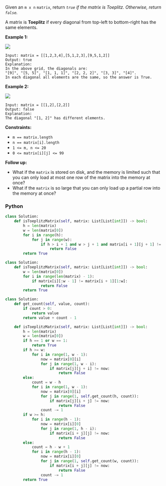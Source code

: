 Given an  `m x n`  `matrix`, return _`true` if the matrix is Toeplitz. Otherwise, return  `false`._

A matrix is  **Toeplitz**  if every diagonal from top-left to bottom-right has the same elements.

**Example 1:**

![](https://assets.leetcode.com/uploads/2020/11/04/ex1.jpg)
```
Input: matrix = [[1,2,3,4],[5,1,2,3],[9,5,1,2]]
Output: true
Explanation:
In the above grid, the diagonals are:
"[9]", "[5, 5]", "[1, 1, 1]", "[2, 2, 2]", "[3, 3]", "[4]".
In each diagonal all elements are the same, so the answer is True.
```

**Example 2:**

![](https://assets.leetcode.com/uploads/2020/11/04/ex2.jpg)
```
Input: matrix = [[1,2],[2,2]]
Output: false
Explanation:
The diagonal "[1, 2]" has different elements.
```

**Constraints:**

-   `m == matrix.length`
-   `n == matrix[i].length`
-   `1 <= m, n <= 20`
-   `0 <= matrix[i][j] <= 99`

**Follow up:**

-   What if the  `matrix`  is stored on disk, and the memory is limited such that you can only load at most one row of the matrix into the memory at once?
-   What if the  `matrix`  is so large that you can only load up a partial row into the memory at once?


### Python
```python
class Solution:
    def isToeplitzMatrix(self, matrix: List[List[int]]) -> bool:
        h = len(matrix)
        w = len(matrix[0])
        for i in range(h):
            for j in range(w):
                if h > i + 1 and w > j + 1 and matrix[i + 1][j + 1] != matrix[i][j]:
                    return False
        return True
```

```python
class Solution:
    def isToeplitzMatrix(self, matrix: List[List[int]]) -> bool:
        w = len(matrix[0])
        for i in range(len(matrix) - 1):
            if matrix[i][:w - 1] != matrix[i + 1][1:w]:
                return False
        return True
```

```python
class Solution:
    def get_count(self, value, count):
        if count > 0:
            return value
        return value + count - 1

    def isToeplitzMatrix(self, matrix: List[List[int]]) -> bool:
        h = len(matrix)
        w = len(matrix[0])
        if h == 1 or w == 1:
            return True
        if h >= w:
            for i in range(1, w - 1):
                now = matrix[0][i]
                for j in range(1, w - i):
                    if matrix[j][j + i] != now:
                        return False
        else:
            count = w - h
            for i in range(1, w - 1):
                now = matrix[0][i]
                for j in range(1, self.get_count(h, count)):
                    if matrix[j][i + j] != now:
                        return False
                count -= 1
        if w >= h:
            for i in range(h - 1):
                now = matrix[i][0]
                for j in range(1, h - i):
                    if matrix[i + j][j] != now:
                        return False
        else:
            count = h - w + 1
            for i in range(h - 1):
                now = matrix[i][0]
                for j in range(1, self.get_count(w, count)):
                    if matrix[i + j][j] != now:
                        return False
                count -= 1
        return True

```